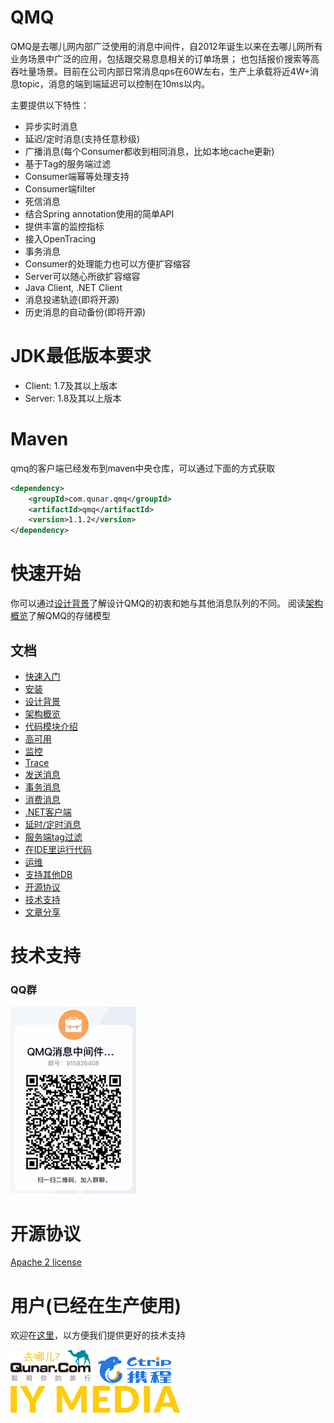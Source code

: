 # QMQ

QMQ是去哪儿网内部广泛使用的消息中间件，自2012年诞生以来在去哪儿网所有业务场景中广泛的应用，包括跟交易息息相关的订单场景；
也包括报价搜索等高吞吐量场景。目前在公司内部日常消息qps在60W左右，生产上承载将近4W+消息topic，消息的端到端延迟可以控制在10ms以内。

主要提供以下特性：
* 异步实时消息
* 延迟/定时消息(支持任意秒级)
* 广播消息(每个Consumer都收到相同消息，比如本地cache更新)
* 基于Tag的服务端过滤
* Consumer端幂等处理支持
* Consumer端filter
* 死信消息
* 结合Spring annotation使用的简单API
* 提供丰富的监控指标
* 接入OpenTracing
* 事务消息
* Consumer的处理能力也可以方便扩容缩容
* Server可以随心所欲扩容缩容
* Java Client, .NET Client
* 消息投递轨迹(即将开源)
* 历史消息的自动备份(即将开源)

# JDK最低版本要求
* Client: 1.7及其以上版本
* Server: 1.8及其以上版本

# Maven
qmq的客户端已经发布到maven中央仓库，可以通过下面的方式获取
```xml
<dependency>
    <groupId>com.qunar.qmq</groupId>
    <artifactId>qmq</artifactId>
    <version>1.1.2</version>
</dependency>
```

# 快速开始
你可以通过[设计背景](docs/cn/design.md)了解设计QMQ的初衷和她与其他消息队列的不同。
阅读[架构概览](docs/cn/arch.md)了解QMQ的存储模型

## 文档
* [快速入门](docs/cn/quickstart.md)
* [安装](docs/cn/install.md)
* [设计背景](docs/cn/design.md)
* [架构概览](docs/cn/arch.md)
* [代码模块介绍](docs/cn/code.md)
* [高可用](docs/cn/ha.md)
* [监控](docs/cn/monitor.md)
* [Trace](docs/cn/trace.md)
* [发送消息](docs/cn/producer.md)
* [事务消息](docs/cn/transaction.md)
* [消费消息](docs/cn/consumer.md)
* [.NET客户端](docs/cn/net.md)
* [延时/定时消息](docs/cn/delay.md)
* [服务端tag过滤](docs/cn/tag.md)
* [在IDE里运行代码](docs/cn/debug.md)
* [运维](docs/cn/operations.md)
* [支持其他DB](docs/cn/db.md)
* [开源协议](docs/cn/opensource.md)
* [技术支持](docs/cn/support.md)
* [文章分享](docs/cn/article.md)

# 技术支持

### QQ群
![QQ](docs/images/support1.png)

# 开源协议
[Apache 2 license](https://github.com/ctripcorp/apollo/blob/master/LICENSE)

# 用户(已经在生产使用)

欢迎在[这里](https://github.com/qunarcorp/qmq/issues/19)，以方便我们提供更好的技术支持

![去哪儿](docs/images/logo/qunar.png)
![携程](docs/images/logo/ctrip.png)
![IYMedia](docs/images/logo/iymedia.png)
